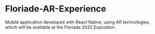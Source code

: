 # Floriade-AR-Experience
Mobile application developed with React Native, using AR technologies, which will be available at the Floriade 2022 Exposition.
